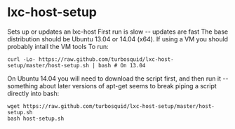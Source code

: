 lxc-host-setup
==============
Sets up or updates an lxc-host
First run is slow -- updates are fast
The base distribution should be Ubuntu 13.04 or 14.04 (x64). If using a VM you should probably intall the VM tools
To run: 

    curl -Lo- https://raw.github.com/turbosquid/lxc-host-setup/master/host-setup.sh | bash # On 13.04
    
On Ubuntu 14.04 you will need to download the script first, and then run it -- something about later versions of apt-get seems to break piping a script directly into bash:

    wget https://raw.github.com/turbosquid/lxc-host-setup/master/host-setup.sh
    bash host-setup.sh
   
 

